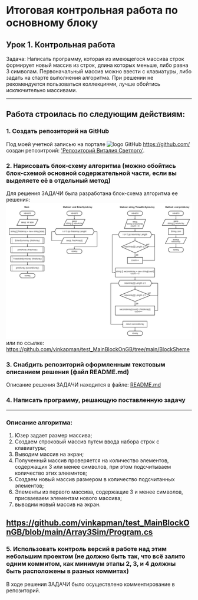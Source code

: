 # Итоговая контрольная работа по основному блоку

## Урок 1. Контрольная работа
Задача: Написать программу, которая из имеющегося массива строк формирует новый массив из строк, длина которых меньше, либо равна 3 символам. Первоначальный массив можно ввести с клавиатуры, либо задать на старте выполнения алгоритма. При решении не рекомендуется пользоваться коллекциями, лучше обойтись исключительно массивами.
***
## Работа строилась по следующим действиям:
### 1. Создать репозиторий на GitHub
Под моей учетной записью на портале ![logo GitHub](https://lthub.ubc.ca/files/2021/06/GitHub-Logo.png) https://github.com/ создан репозитроий: ['Репозиторий Виталия Светлого'](https://github.com/vinkapman/test_MainBlockOnGB). 
### 2. Нарисовать блок-схему алгоритма (можно обойтись блок-схемой основной содержательной части, если вы выделяете её в отдельный метод)
Для решения ЗАДАЧИ была разработана блок-схема алгоритма ее решения: ![Блок-схема](https://github.com/vinkapman/test_MainBlockOnGB/blob/main/BlockSheme/blockSheme.png) или по ссылке: https://github.com/vinkapman/test_MainBlockOnGB/tree/main/BlockSheme
### 3. Снабдить репозиторий оформленным текстовым описанием решения (файл README.md)
Описание решения ЗАДАЧИ находится в файле: [README.md](https://github.com/vinkapman/test_MainBlockOnGB/blob/main/README.md)
### 4. Написать программу, решающую поставленную задачу
---
### Описание алгоритма:
1) Юзер задает размер массива;
2) Создаем строковый массив путем ввода набора строк с клавиатуры;
3) Выводим массив на экран;
4) Полученный массив проверяется на количество элементов, содержащих 3 или менее символов, при этом подсчитываем количество этих элеемнтов;
5) Создаем новый массив размером в количество подсчитанных элементов;
6) Элементы из первого массива, содержащие 3 и менее символов, присваеваем элементам нового массива;
7) выводим новый массив на экран.

https://github.com/vinkapman/test_MainBlockOnGB/blob/main/Array3Sim/Program.cs
---
### 5. Использовать контроль версий в работе над этим небольшим проектом (не должно быть так, что всё залито одним коммитом, как минимум этапы 2, 3, и 4 должны быть расположены в разных коммитах)
В ходе решения ЗАДАЧИ было осуществлено комментирование в репозиторий.

